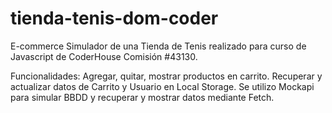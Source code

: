 # tienda-tenis-dom-coder

E-commerce Simulador de una Tienda de Tenis realizado para curso de Javascript de CoderHouse Comisión #43130.

Funcionalidades:
Agregar, quitar, mostrar productos en carrito.
Recuperar y actualizar datos de Carrito y Usuario en Local Storage.
Se utilizo Mockapi para simular BBDD y recuperar y mostrar datos mediante Fetch.
